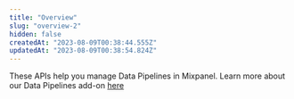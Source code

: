 ```yaml
---
title: "Overview"
slug: "overview-2"
hidden: false
createdAt: "2023-08-09T00:38:44.555Z"
updatedAt: "2023-08-09T00:38:54.824Z"
---
```

These APIs help you manage Data Pipelines in Mixpanel. Learn more about our Data Pipelines add-on [here](https://docs.mixpanel.com/docs/other-bits/data-pipelines)